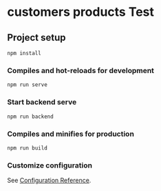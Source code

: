 # customers products Test

## Project setup
```
npm install
```

### Compiles and hot-reloads for development
```
npm run serve
```

### Start backend serve
```
npm run backend
```

### Compiles and minifies for production
```
npm run build
```

### Customize configuration
See [Configuration Reference](https://cli.vuejs.org/config/).
